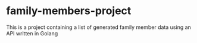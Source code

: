 # family-members-project

This is a project containing a list of generated family member data using an API written in Golang

